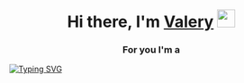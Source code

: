 <h1 align="center">Hi there, I'm <a href="https://next-portfolio-4xu2.vercel.app" target="_blank">Valery</a> 
<img src="https://github.com/blackcater/blackcater/raw/main/images/Hi.gif" height="32"/></h1>
<h3 align="center">For you I'm a </h3><a href="https://git.io/typing-svg"><img src="https://readme-typing-svg.herokuapp.com?font=Fira+Code&pause=1000&width=435&lines=Fylly+web+developer" alt="Typing SVG" /></a>

